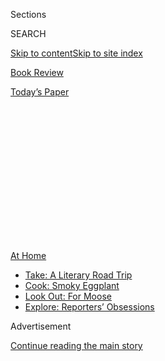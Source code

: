 <div id="app">

<div>

<div>

<div>

<div class="NYTAppHideMasthead css-1q2w90k e1suatyy0">

<div class="section css-ui9rw0 e1suatyy2">

<div class="css-eph4ug er09x8g0">

<div class="css-6n7j50">

</div>

<span class="css-1dv1kvn">Sections</span>

<div class="css-10488qs">

<span class="css-1dv1kvn">SEARCH</span>

</div>

[Skip to content](#site-content)[Skip to site index](#site-index)

</div>

<div id="masthead-section-label" class="css-1wr3we4 eaxe0e00">

[Book
Review](https://www.nytimes.com/section/books/review)

</div>

<div class="css-10698na e1huz5gh0">

</div>

</div>

<div id="masthead-bar-one" class="section hasLinks css-15hmgas e1csuq9d3">

<div class="css-uqyvli e1csuq9d0">

</div>

<div class="css-1uqjmks e1csuq9d1">

</div>

<div class="css-9e9ivx">

[](https://myaccount.nytimes.com/auth/login?response_type=cookie&client_id=vi)

</div>

<div class="css-1bvtpon e1csuq9d2">

[Today’s
Paper](https://www.nytimes.com/section/todayspaper)

</div>

</div>

</div>

</div>

<div data-aria-hidden="false">

<div id="site-content" data-role="main">

<div>

<div class="css-1aor85t" style="opacity:0.000000001;z-index:-1;visibility:hidden">

<div class="css-1hqnpie">

<div class="css-epjblv">

<span class="css-17xtcya">[Book
Review](/section/books/review)</span><span class="css-x15j1o">|</span><span class="css-fwqvlz">An
Antiracist Reading
List</span>

</div>

<div class="css-k008qs">

<div class="css-1iwv8en">

<span class="css-18z7m18"></span>

<div>

</div>

</div>

<span class="css-1n6z4y">https://nyti.ms/2WdkrPQ</span>

<div class="css-1705lsu">

<div class="css-4xjgmj">

<div class="css-4skfbu" data-role="toolbar" data-aria-label="Social Media Share buttons, Save button, and Comments Panel with current comment count" data-testid="share-tools">

  - 
  - 
  - 
  - 
    
    <div class="css-6n7j50">
    
    </div>

  - 

</div>

</div>

</div>

</div>

</div>

</div>

<div id="NYT_TOP_BANNER_REGION" class="css-13pd83m">

<div>

<div id="maps-athome-menu" class="section interactive-content interactive-size-medium css-1edisqu">

<div class="css-17ih8de interactive-body">

<div class="at-home-nav__innerContainer">

<div class="at-home-nav__title">

[At
Home](https://www.nytimes.com/spotlight/at-home?action=click&pgtype=Article&state=default&region=TOP_BANNER&context=at_home_menu)

</div>

  - [Take: A Literary Road
    Trip](https://www.nytimes.com/2020/07/28/books/time-for-a-literary-road-trip.html?action=click&pgtype=Article&state=default&region=TOP_BANNER&context=at_home_menu)
  - [Cook: Smoky
    Eggplant](https://www.nytimes.com/2020/07/29/magazine/bored-with-your-home-cooking-some-smoky-eggplant-will-fix-that.html?action=click&pgtype=Article&state=default&region=TOP_BANNER&context=at_home_menu)
  - [Look Out: For
    Moose](https://www.nytimes.com/2020/07/27/travel/moose-michigan-isle-royale.html?action=click&pgtype=Article&state=default&region=TOP_BANNER&context=at_home_menu)
  - [Explore: Reporters’
    Obsessions](https://www.nytimes.com/interactive/2020/at-home/even-more-reporters-editors-diaries-lists-recommendations.html?action=click&pgtype=Article&state=default&region=TOP_BANNER&context=at_home_menu)

</div>

</div>

</div>

</div>

</div>

<div id="top-wrapper" class="css-1sy8kpn">

<div id="top-slug" class="css-l9onyx">

Advertisement

</div>

[Continue reading the main
story](#after-top)

<div class="ad top-wrapper" style="text-align:center;height:100%;display:block;min-height:250px">

<div id="top" class="place-ad" data-position="top" data-size-key="top">

</div>

</div>

<div id="after-top">

</div>

</div>

<div>

<div id="sponsor-wrapper" class="css-1hyfx7x">

<div id="sponsor-slug" class="css-19vbshk">

Supported by

</div>

[Continue reading the main
story](#after-sponsor)

<div id="sponsor" class="ad sponsor-wrapper" style="text-align:center;height:100%;display:block">

</div>

<div id="after-sponsor">

</div>

</div>

<div class="css-186x18t">

Further Reading

</div>

<div class="css-1vkm6nb ehdk2mb0">

# An Antiracist Reading List

</div>

Ibram X. Kendi on books to help America transcend its racist
heritage.

<div class="css-79elbk" data-testid="photoviewer-wrapper">

<div class="css-z3e15g" data-testid="photoviewer-wrapper-hidden">

</div>

<div class="css-1a48zt4 ehw59r15" data-testid="photoviewer-children">

![<span class="css-cnj6d5 e1z0qqy90" itemprop="copyrightHolder"><span class="css-1ly73wi e1tej78p0">Credit...</span><span><span>Joan
Wong</span></span></span>](https://static01.nyt.com/images/2019/06/02/books/review/02Kendi/02Kendi-articleLarge.jpg?quality=75&auto=webp&disable=upscale)

</div>

</div>

<div class="css-18e8msd">

<div class="css-vp77d3 epjyd6m0">

<div class="css-1baulvz">

By <span class="css-1baulvz last-byline" itemprop="name">Ibram X.
Kendi</span>

</div>

</div>

  - May 29,
    2019

  - 
    
    <div class="css-4xjgmj">
    
    <div class="css-d8bdto" data-role="toolbar" data-aria-label="Social Media Share buttons, Save button, and Comments Panel with current comment count" data-testid="share-tools">
    
      - 
      - 
      - 
      - 
        
        <div class="css-6n7j50">
        
        </div>
    
      - 
    
    </div>
    
    </div>

</div>

</div>

<div class="section meteredContent css-1r7ky0e" name="articleBody" itemprop="articleBody">

<div class="css-1fanzo5 StoryBodyCompanionColumn">

<div class="css-53u6y8">

No one becomes “not racist,” despite a tendency by Americans to identify
themselves that way. We can only strive to be “antiracist” on a daily
basis, to continually rededicate ourselves to the lifelong task of
overcoming our country’s racist heritage.

We learn early the racist notion that white people have more because
they are more; that people of color have less because they are less. I
had internalized this worldview by my high school graduation, seeing
myself and my race as less than other people and blaming other blacks
for racial inequities.

To build a nation of equal opportunity for everyone, we need to
dismantle this spurious legacy of our common upbringing. One of the best
ways to do this is by reading books. Not books that reinforce old ideas
about who we think we are, what we think America is, what we think
racism is. Instead, we need to read books that are difficult or
unorthodox, that don’t go down easily. Books that force us to confront
our self-serving beliefs and make us aware that “I’m not racist” is a
slogan of denial.

The reading list below is composed of just such books — a combination of
classics, relatively obscure works and a few of recent vintage. Think of
it as a stepladder to antiracism, each step addressing a different stage
of the journey toward destroying racism’s insidious hold on all of us.

</div>

</div>

<div class="css-1fanzo5 StoryBodyCompanionColumn">

<div class="css-53u6y8">

*\[* [*We asked novelists, historians, poets, comedians and activists
about the books that deepened their awareness of racism in
America*](https://www.nytimes.com/article/books-race-america.html)*.
\]*

Biology

## FATAL INVENTION  
How Science, Politics, and Big Business Re-create Race in the Twenty-First Century

### **By Dorothy Roberts**

No book destabilized my fraught notions of racial distinction and
hierarchy — the belief that each race had different genes, diseases and
natural abilities — more than this vigorous critique of the “biopolitics
of race.” Roberts, a professor at the University of Pennsylvania, shows
unequivocally that all people are indeed created equal, despite
political and economic special interests that keep trying to persuade us
otherwise.

New Press, 2011

Ethnicity

## WEST INDIAN IMMIGRANTS  
A Black Success Story?

### By Suzanne Model

Some of the same forces have led Americans to believe that the recent
success of black immigrants from the Caribbean proves either that racism
does not exist or that the gap between African-Americans and other
groups in income and wealth is their own fault. But Model’s meticulous
study, emphasizing the self-selecting nature of the West Indians who
emigrate to the United States, argues otherwise, showing me, a native of
racially diverse New York City, how such notions — the foundation of
ethnic racism — are unsupported by the facts.

Russell Sage Foundation, 2008

Body

## THE CONDEMNATION OF BLACKNESS  
Race, Crime, and the Making of Modern Urban America

### **By Khalil Gibran Muhammad**

“Black” and “criminal” are as wedded in America as “star” and
“spangled.” Muhammad’s book traces these ideas to the late 19th
century, when racist policies led to the disproportionate arrest and
incarceration of blacks, igniting urban whites’ fears and bequeathing
tenaciously racist stereotypes.

Harvard University, 2010

Culture

## THEIR EYES WERE WATCHING GOD

### **By Zora Neale Hurston**

Of course, the black body exists within a wider black culture — one
Hurston portrayed with grace and insight in this seminal novel. She
defies racist Americans who would standardize the cultures of white
people or sanitize, eroticize, erase or assimilate those of blacks.

1937

</div>

</div>

<div class="css-1fanzo5 StoryBodyCompanionColumn">

<div class="css-53u6y8">

Behavior

## THE NEGRO ARTIST AND THE RACIAL MOUNTAIN

### **By Langston Hughes**

“We younger Negro artists who create now intend to express our
individual dark-skinned selves without fear or shame,” Hughes wrote
nearly 100 years ago. “We know we are beautiful. And ugly too.” We are
all *imperfectly* human, and these imperfections are also markers of
human equality.

[The Nation,
June 23, 1926](http://www.hartford-hwp.com/archives/45a/360.html)

Color

## THE BLUEST EYE

### **By Toni Morrison**

## THE BLACKER THE BERRY

### **By Wallace Thurman**

Beautiful and hard-working black people come in all shades. If dark
people have less it is not because they are less, a moral eloquently
conveyed in these two classic novels, stirring explorations of colorism.

1970 | 1929

Whiteness

## THE AUTOBIOGRAPHY OF MALCOLM X

### **By Malcolm X and Alex Haley**

## DYING OF WHITENESS  
How the Politics of Racial Resentment Is Killing America’s Heartland

### **By Jonathan M. Metzl**

Malcolm X began by adoring whiteness, grew to hate white people and,
ultimately, despised the false concept of white superiority — a killer
of people of color. And not only them: low- and middle-income white
people too, as Metzl’s timely book shows, with its look at Trump-era
policies that have unraveled the Affordable Care Act and contributed to
rising gun suicide rates and lowered life expectancies.

1965 | Basic Books, 2019

Blackness

## LOCKING UP OUR OWN  
Crime and Punishment in Black America

### **By James Forman Jr.**

Just as Metzl explains how seemingly pro-white policies are killing
whites, Forman explains how blacks themselves abetted the mass
incarceration of other blacks, beginning in the 1970s. Amid rising crime
rates, black mayors, judges, prosecutors and police chiefs embraced
tough-on-crime policies that they promoted as pro-black with tragic
consequences for black America.

Farrar, Straus & Giroux, 2017 ([Read the
review.](https://www.nytimes.com/2017/04/14/books/review/locking-up-our-own-james-forman-jr-colony-in-nation-chris-hayes.html))

Class

## BLACK MARXISM  
The Making of the Black Radical Tradition

### **By Cedric J. Robinson**

Black America has been economically devastated by what Robinson calls
racial capitalism. He chastises white Marxists (and black capitalists)
for failing to acknowledge capitalism’s racial character, and for
embracing as sufficient an interpretation of history founded on a
European vision of class struggle.

Zed Press, 1983

Spaces

## WAITING ’TIL THE MIDNIGHT HOUR  
A Narrative History of Black Power in America

### **By Peniel E. Joseph**

As racial capitalism deprives black communities of resources,
assimilationists ignore or gentrify these same spaces in the name of
“development” and “integration.” To be antiracist is not only to
promote equity among racial groups, but also among their spaces,
something the black power movement of the 1960s and 1970s understood
well, as Joseph’s chronicle makes clear.

Holt, 2006

Gender

## HOW WE GET FREE  
Black Feminism and the Combahee River Collective

### **Edited by Keeanga-Yamahtta Taylor**

## WELL-READ BLACK GIRL  
Finding Our Stories, Discovering Ourselves

### **Edited by Glory Edim**

I began my career studying, and too often admiring, activists who
demanded black (male) power over black communities, including over black
women, whom they placed on pedestals and under their feet. Black
feminist literature, including these anthologies, helps us recognize
black women “as human, levelly human,” as the Combahee River Collective
demanded to be seen in 1977.

Haymarket, 2017 | Ballantine, 2018 ([Read our profile of Glory
Edim.](https://www.nytimes.com/2018/10/25/books/well-read-black-girl-glory-edim.html))

</div>

</div>

<div class="css-1fanzo5 StoryBodyCompanionColumn">

<div class="css-53u6y8">

Sexuality

## REDEFINING REALNESS  
My Path to Womanhood, Identity, Love & So Much More

### **by Janet Mock**

## SISTER OUTSIDER  
Essays and Speeches

### **by Audre Lorde**

**** I grew up in a Christian household thinking there was something
abnormal and immoral about queer blacks. My racialized transphobia made
Mock’s memoir an agonizing read — just as my racialized homophobia made
Lorde’s essays and speeches a challenge. But pain often precedes
healing.

Atria, 2014 | Crossing Press, 1984

By not running from the books that pain us, we can allow them to
transform us. I ran from antiracist books most of my life. But now I
can’t stop running *after* them — scrutinizing myself and my society,
and in the process changing both.

*Ibram X. Kendi, a professor and director of the Antiracist Research &
Policy Center at American University, is the National Book Award-winning
author of “Stamped From the Beginning: The Definitive History of Racist
Ideas in America” and the forthcoming “How to Be an Antiracist.”*

-----

*Follow New York Times Books on*
[*Facebook*](https://www.facebook.com/nytbooks/)*,*
[*Twitter*](https://twitter.com/nytimesbooks) *and*
[*Instagram*](https://www.instagram.com/nytbooks/)*, sign up for* [*our
newsletter*](https://www.nytimes.com/newsletters/books-review) *or*
[*our literary
calendar*](https://www.nytimes.com/interactive/2017/books/books-calendar.html)*.
And listen to us on the* [*Book Review
podcast*](https://www.nytimes.com/column/book-review-podcast)*.*

</div>

</div>

</div>

<div>

</div>

<div>

</div>

<div>

</div>

<div>

<div id="bottom-wrapper" class="css-1ede5it">

<div id="bottom-slug" class="css-l9onyx">

Advertisement

</div>

[Continue reading the main
story](#after-bottom)

<div id="bottom" class="ad bottom-wrapper" style="text-align:center;height:100%;display:block;min-height:90px">

</div>

<div id="after-bottom">

</div>

</div>

</div>

</div>

</div>

## Site Index

<div>

</div>

## Site Information Navigation

  - [© <span>2020</span> <span>The New York Times
    Company</span>](https://help.nytimes.com/hc/en-us/articles/115014792127-Copyright-notice)

<!-- end list -->

  - [NYTCo](https://www.nytco.com/)
  - [Contact
    Us](https://help.nytimes.com/hc/en-us/articles/115015385887-Contact-Us)
  - [Work with us](https://www.nytco.com/careers/)
  - [Advertise](https://nytmediakit.com/)
  - [T Brand Studio](http://www.tbrandstudio.com/)
  - [Your Ad
    Choices](https://www.nytimes.com/privacy/cookie-policy#how-do-i-manage-trackers)
  - [Privacy](https://www.nytimes.com/privacy)
  - [Terms of
    Service](https://help.nytimes.com/hc/en-us/articles/115014893428-Terms-of-service)
  - [Terms of
    Sale](https://help.nytimes.com/hc/en-us/articles/115014893968-Terms-of-sale)
  - [Site
    Map](https://spiderbites.nytimes.com)
  - [Help](https://help.nytimes.com/hc/en-us)
  - [Subscriptions](https://www.nytimes.com/subscription?campaignId=37WXW)

</div>

</div>

</div>

</div>
